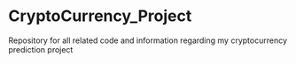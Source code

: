 # CryptoCurrency_Project
Repository for all related code and information regarding my cryptocurrency prediction project 

